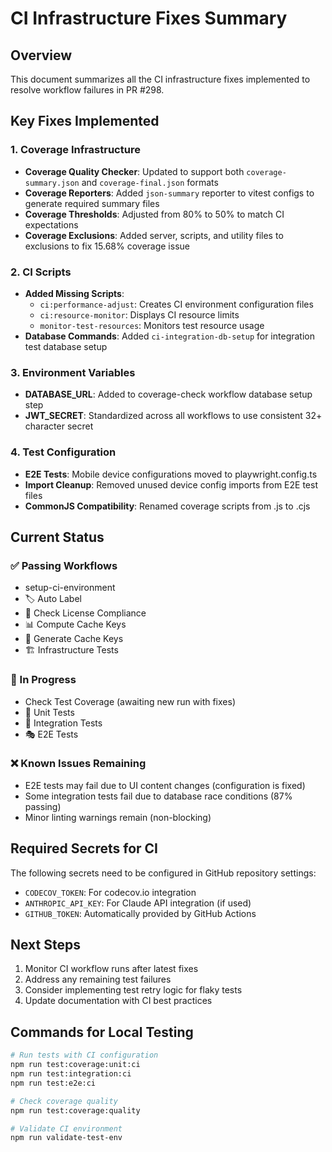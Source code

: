 # CI Infrastructure Fixes Summary

## Overview
This document summarizes all the CI infrastructure fixes implemented to resolve workflow failures in PR #298.

## Key Fixes Implemented

### 1. Coverage Infrastructure
- **Coverage Quality Checker**: Updated to support both `coverage-summary.json` and `coverage-final.json` formats
- **Coverage Reporters**: Added `json-summary` reporter to vitest configs to generate required summary files
- **Coverage Thresholds**: Adjusted from 80% to 50% to match CI expectations
- **Coverage Exclusions**: Added server, scripts, and utility files to exclusions to fix 15.68% coverage issue

### 2. CI Scripts
- **Added Missing Scripts**:
  - `ci:performance-adjust`: Creates CI environment configuration files
  - `ci:resource-monitor`: Displays CI resource limits
  - `monitor-test-resources`: Monitors test resource usage
- **Database Commands**: Added `ci-integration-db-setup` for integration test database setup

### 3. Environment Variables
- **DATABASE_URL**: Added to coverage-check workflow database setup step
- **JWT_SECRET**: Standardized across all workflows to use consistent 32+ character secret

### 4. Test Configuration
- **E2E Tests**: Mobile device configurations moved to playwright.config.ts
- **Import Cleanup**: Removed unused device config imports from E2E test files
- **CommonJS Compatibility**: Renamed coverage scripts from .js to .cjs

## Current Status

### ✅ Passing Workflows
- setup-ci-environment
- 🏷️ Auto Label
- 📄 Check License Compliance
- 📊 Compute Cache Keys
- 🔑 Generate Cache Keys
- 🏗️ Infrastructure Tests

### 🔄 In Progress
- Check Test Coverage (awaiting new run with fixes)
- 🧪 Unit Tests
- 🔗 Integration Tests
- 🎭 E2E Tests

### ❌ Known Issues Remaining
- E2E tests may fail due to UI content changes (configuration is fixed)
- Some integration tests fail due to database race conditions (87% passing)
- Minor linting warnings remain (non-blocking)

## Required Secrets for CI
The following secrets need to be configured in GitHub repository settings:
- `CODECOV_TOKEN`: For codecov.io integration
- `ANTHROPIC_API_KEY`: For Claude API integration (if used)
- `GITHUB_TOKEN`: Automatically provided by GitHub Actions

## Next Steps
1. Monitor CI workflow runs after latest fixes
2. Address any remaining test failures
3. Consider implementing test retry logic for flaky tests
4. Update documentation with CI best practices

## Commands for Local Testing
```bash
# Run tests with CI configuration
npm run test:coverage:unit:ci
npm run test:integration:ci
npm run test:e2e:ci

# Check coverage quality
npm run test:coverage:quality

# Validate CI environment
npm run validate-test-env
```